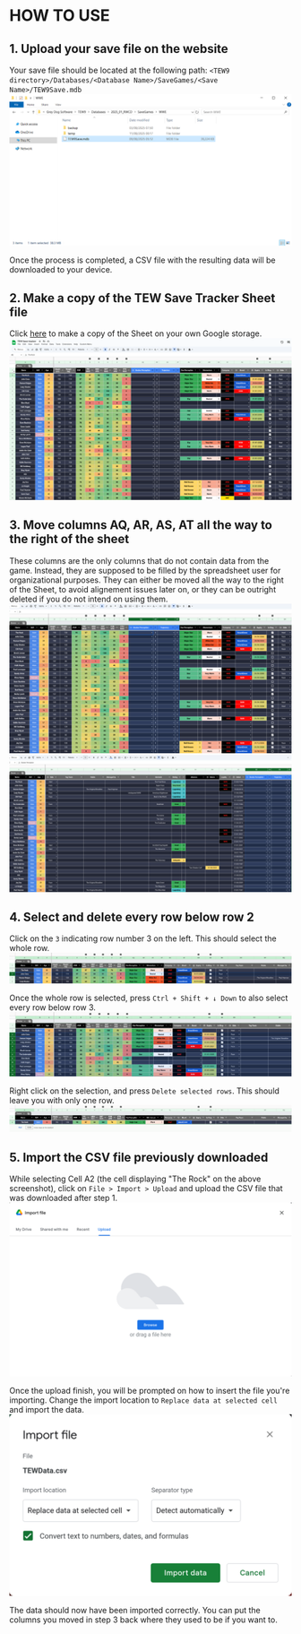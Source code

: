 # HOW TO USE

## 1. Upload your save file on the website

Your save file should be located at the following path:
`<TEW9 directory>/Databases/<Database Name>/SaveGames/<Save Name>/TEW9Save.mdb`
![Step 1](/instruction_images/step1.png) 

Once the process is completed, a CSV file with the resulting data will be downloaded to your device.

<!-- TODO: CSV file image -->

## 2. Make a copy of the TEW Save Tracker Sheet file

Click [here](https://docs.google.com/spreadsheets/d/1WRCjQA4aZF6mn9nBHoCwZlOfbaBC-XaNda2_EatEKjs/copy) to make a copy of the Sheet on your own Google storage.
![Step 2](/instruction_images/step2.png) 

## 3. Move columns AQ, AR, AS, AT all the way to the right of the sheet

These columns are the only columns that do not contain data from the game. Instead, they are supposed to be filled by the spreadsheet user for organizational purposes. They can either be moved all the way to the right of the Sheet, to avoid alignement issues later on, or they can be outright deleted if you do not intend on using them.
![Step 3a](/instruction_images/step3a.png) 
![Step 3b](/instruction_images/step3b.png) 

## 4. Select and delete every row below row 2

Click on the `3` indicating row number 3 on the left. This should select the whole row.
![Step 4a](/instruction_images/step4a.png) 

Once the whole row is selected, press `Ctrl + Shift + ↓ Down` to also select every row below row 3.
![Step 4b](/instruction_images/step4b.png) 

Right click on the selection, and press `Delete selected rows`. This should leave you with only one row.
![Step 4c](/instruction_images/step4c.png) 

## 5. Import the CSV file previously downloaded


While selecting Cell A2 (the cell displaying "The Rock" on the above screenshot), click on `File > Import > Upload` and upload the CSV file that was downloaded after step 1.
![Step 5a](/instruction_images/step5a.png) 

Once the upload finish, you will be prompted on how to insert the file you're importing. Change the import location to `Replace data at selected cell` and import the data.
![Step 5b](/instruction_images/step5b.png) 

The data should now have been imported correctly. You can put the columns you moved in step 3 back where they used to be if you want to.
